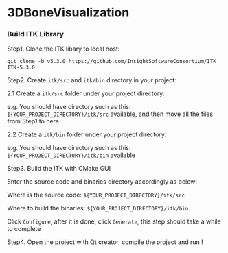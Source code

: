 # 3DBoneVisualization

### Build ITK Library

Step1. Clone the ITK libary to local host:

`git clone -b v5.3.0 https://github.com/InsightSoftwareConsortium/ITK ITK-5.3.0`

Step2. Create `itk/src` and `itk/bin` directory in your project:

2.1 Create a `itk/src` folder under your project directory:

e.g. You should have directory such as this: `${YOUR_PROJECT_DIRECTORY}/itk/src` available, and then move all the files from Step1 to here

2.2 Create a `itk/bin` folder under your project directory:

e.g. You should have directory such as this: `${YOUR_PROJECT_DIRECTORY}/itk/bin` available

Step3. Build the ITK with CMake GUI

Enter the source code and binaries directory accordingly as below:

Where is the source code: `${YOUR_PROJECT_DIRECTORY}/itk/src`

Where to build the binaries: `${YOUR_PROJECT_DIRECTORY}/itk/bin`

Click `Configure`, after it is done, click `Generate`, this step should take a while to complete

Step4. Open the project with Qt creator, compile the project and run !



